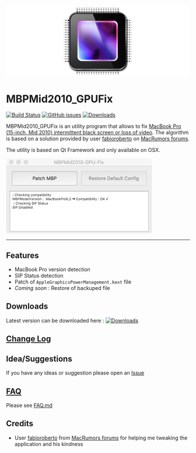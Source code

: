 ![MBPMid2010_GPUFix](ressource/github_banner.jpg)

# MBPMid2010_GPUFix
[![Build Status](https://travis-ci.org/julian-poidevin/MBPMid2010_GPUFix.svg?branch=develop)](https://travis-ci.org/julian-poidevin/MBPMid2010_GPUFix)
[![GitHub issues](https://img.shields.io/github/issues/julian-poidevin/MBPMid2010_GPUFix.svg)](https://github.com/julian-poidevin/MBPMid2010_GPUFix/issues)
[![Downloads](https://img.shields.io/github/downloads/julian-poidevin/MBPMid2010_GPUFix/total.svg)](https://github.com/julian-poidevin/MBPMid2010_GPUFix/releases/)

MBPMid2010_GPUFix is an utility program that allows to fix [MacBook Pro (15-inch, Mid 2010) intermittent black screen or loss of video](https://support.apple.com/en-us/HT203554). The algorithm is based on a solution provided by user [fabioroberto](https://forums.macrumors.com/members/fabioroberto.797465/) on [MacRumors forums](https://forums.macrumors.com/threads/gpu-kernel-panic-in-mid-2010-whats-the-best-fix.1890097/#post-23312990).

The utility is based on Qt Framework and only available on OSX.

![MBPMid2010_GPUFix](ressource/screenshots/readme_screenshot.jpeg)

---

## Features
- MacBook Pro version detection
- SIP Status detection
- Patch of `AppleGraphicsPowerManagement.kext` file
- *Coming soon* : Restore of backuped file 

## Downloads
Latest version can be downloaded here : [![Downloads](https://img.shields.io/github/downloads/julian-poidevin/MBPMid2010_GPUFix/latest/total.svg)](https://github.com/julian-poidevin/MBPMid2010_GPUFix/releases/latest)

## [Change Log](CHANGELOG.md)

## Idea/Suggestions
If you have any ideas or suggestion please open an [Issue](https://github.com//julian-poidevin/MBPMid2010_GPUFix/issues)

## [FAQ](FAQ.md)
Please see [FAQ.md](FAQ.md)

## Credits
- User [fabioroberto](https://forums.macrumors.com/members/fabioroberto.797465/) from [MacRumors forums](https://forums.macrumors.com) for helping me tweaking the application and his kindness
